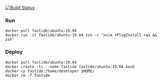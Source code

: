 [![Build Status](https://travis-ci.org/rusdevops/fast-ide.svg?branch=master)](https://travis-ci.org/rusdevops/fast-ide)

### Run

```Shell
docker pull fastide/ubuntu:19.04
docker run -it fastide/ubuntu:19.04 zsh -c "nvim +PlugInstall +qa && zsh"

```

### Deploy

```Shell
docker pull fastide/ubuntu:19.04
docker create -ti --name fastide fastide/ubuntu:19.04 bash
docker cp fastide:/home/developer $HOME/
docker rm -f fastide
```

